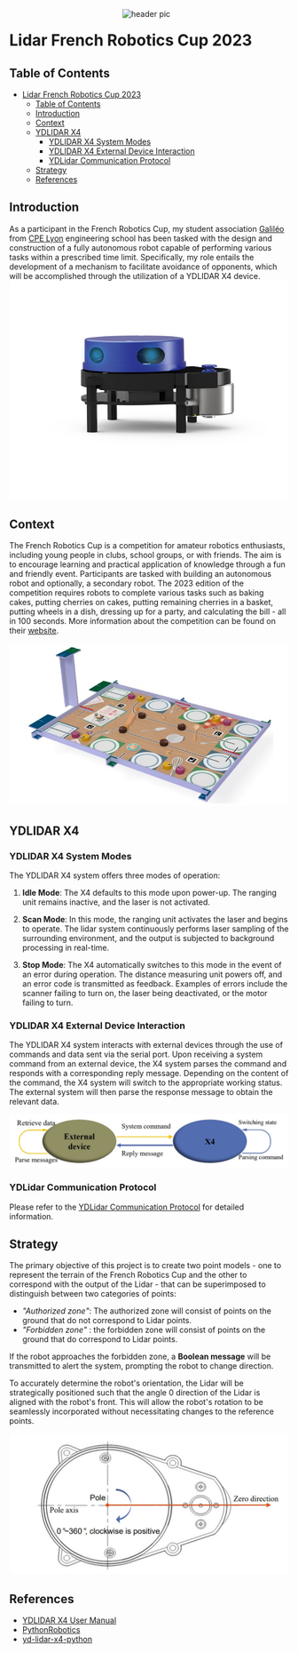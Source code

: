 <img src="/images/galileo_logo.jpg" align="right" width="300" alt="header pic"/>

# Lidar French Robotics Cup 2023

## Table of Contents
- [Lidar French Robotics Cup 2023](#lidar-french-robotics-cup-2023)
  - [Table of Contents](#table-of-contents)
  - [Introduction](#introduction)
  - [Context](#context)
  - [YDLIDAR X4](#ydlidar-x4)
    - [YDLIDAR X4 System Modes](#ydlidar-x4-system-modes)
    - [YDLIDAR X4 External Device Interaction](#ydlidar-x4-external-device-interaction)
    - [YDLidar Communication Protocol](#ydlidar-communication-protocol)
  - [Strategy](#strategy)
  - [References](#references)





## Introduction
As a participant in the French Robotics Cup, my student association [Galiléo](https://www.linkedin.com/company/galil%C3%A9o-cpe-lyon/) from [CPE Lyon](https://www.cpe.fr/en/) engineering school has been tasked with the design and construction of a fully autonomous robot capable of performing various tasks within a prescribed time limit. Specifically, my role entails the development of a mechanism to facilitate avoidance of opponents, which will be accomplished through the utilization of a YDLIDAR X4 device.
![image](images/YDLIDAR_X4.jpg)

## Context
The French Robotics Cup is a competition for amateur robotics enthusiasts, including young people in clubs, school groups, or with friends. The aim is to encourage learning and practical application of knowledge through a fun and friendly event. Participants are tasked with building an autonomous robot and optionally, a secondary robot. The 2023 edition of the competition requires robots to complete various tasks such as baking cakes, putting cherries on cakes, putting remaining cherries in a basket, putting wheels in a dish, dressing up for a party, and calculating the bill - all in 100 seconds. More information about the competition can be found on their [website](https://www.coupederobotique.fr/).

![image](images/cdf-terrain.jpg)

## YDLIDAR X4
### YDLIDAR X4 System Modes
The YDLIDAR X4 system offers three modes of operation:

1. __Idle Mode__: The X4 defaults to this mode upon power-up. The ranging unit remains inactive, and the laser is not activated.

2. __Scan Mode__: In this mode, the ranging unit activates the laser and begins to operate. The lidar system continuously performs laser sampling of the surrounding environment, and the output is subjected to background processing in real-time.

3. __Stop Mode__: The X4 automatically switches to this mode in the event of an error during operation. The distance measuring unit powers off, and an error code is transmitted as feedback. Examples of errors include the scanner failing to turn on, the laser being deactivated, or the motor failing to turn.

### YDLIDAR X4 External Device Interaction
The YDLIDAR X4 system interacts with external devices through the use of commands and data sent via the serial port. Upon receiving a system command from an external device, the X4 system parses the command and responds with a corresponding reply message. Depending on the content of the command, the X4 system will switch to the appropriate working status. The external system will then parse the response message to obtain the relevant data.

![image](images/Communication_mechanism.jpg)

### YDLidar Communication Protocol
Please refer to the [YDLidar Communication Protocol](YDLidar%20Communication%20Protocol.md) for detailed information.

## Strategy
The primary objective of this project is to create two point models - one to represent the terrain of the French Robotics Cup and the other to correspond with the output of the Lidar - that can be superimposed to distinguish between two categories of points:

- _"Authorized zone"_: The authorized zone will consist of points on the ground that do not correspond to Lidar points.
- _"Forbidden zone"_ : the forbidden zone will consist of points on the ground that do correspond to Lidar points. 

If the robot approaches the forbidden zone, a __Boolean message__ will be transmitted to alert the system, prompting the robot to change direction.

To accurately determine the robot's orientation, the Lidar will be strategically positioned such that the angle 0 direction of the Lidar is aligned with the robot's front. This will allow the robot's rotation to be seamlessly incorporated without necessitating changes to the reference points.

![image](images/YDLIDAR_zero_dir.jpg)

## References
- [YDLIDAR X4 User Manual](https://www.ydlidar.com/download/YDLIDAR%20X4%20User%20Manual.pdf)
- [PythonRobotics](https://github.com/AtsushiSakai/PythonRobotics.git)
- [yd-lidar-x4-python](https://github.com/Neumi/yd-lidar-x4-python.git)